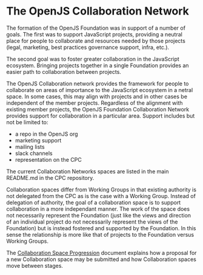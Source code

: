 # The OpenJS Collaboration Network

The formation of the OpenJS Foundation was in support of a number of goals. 
The first was to support JavaScript projects, providing a neutral place for people
to collaborate and resources needed by those projects
(legal, marketing, best practices governance support, infra, etc.).

The second goal was to foster greater collaboration in the JavaScript ecosystem.  Bringing
projects together in a single Foundation provides an easier path to collaboration between
projects.

The OpenJS Collaboration network provides the framework for people to collaborate on areas of
importance to the JavaScript ecosystem in a netral space. In some cases, this may align with
projects and in other cases be independent of the member projects.
Regardless of the alignment with existing member projects, the OpenJS Foundation
Collaboration Network provides support for collaboration in
a particular area.  Support includes but not be limited to:
* a repo in the OpenJS org
* marketing support
* mailing lists
* slack channels
* representation on the CPC

The current Collaboration Networks spaces are listed in the main README.md
in the CPC repository.

Collaboration spaces differ from Working Groups in that existing authority is not 
delegated from the CPC as is the case with a Working Group. Instead of delegation of
authority, the goal of a collaboration space is to support collaboration in a more
independant manner. The work of the space does not necessarily represent the
Foundation (just like the views and direction of an individual project do not
necessarily represent the views of the Foundation) but is instead fostered
and supported by the Foundation. In this sense the relationship is more like that
of projects to the Foundation versus Working Groups.

The [Collaboration Space Progression](./proposals/stage-0/COLLABORATION_NETWORK/COLLABORATION_SPACE_PROGRESSION.md)
document explains how a proposal for a new Collaboration space may be submitted
and how Collaboration spaces move between stages.

